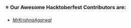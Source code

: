 <h3> ⭐ Our Awesome Hacktoberfest Contributors are: </h3>

- *[MrKrishnaAgarwal](https://github.com/MrKrishnaAgarwal)*
